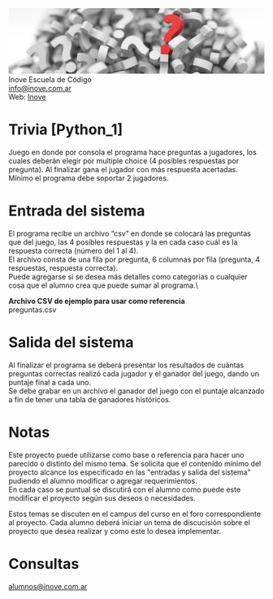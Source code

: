 ![Inove banner](/trivia_f.jpg)
Inove Escuela de Código\
info@inove.com.ar\
Web: [Inove](http://inove.com.ar)

# Trivia [Python_1]
Juego en donde por consola el programa hace preguntas a jugadores, los cuales deberán elegir por multiple choice (4 posibles respuestas por pregunta). Al finalizar gana el jugador con más respuesta acertadas.\
Mínimo el programa debe soportar 2 jugadores.

# Entrada del sistema
El programa recibe un archivo “csv” en donde se colocará las preguntas que del juego, las 4 posibles respuestas y la en cada caso cuál es la respuesta correcta (número del 1 al 4).\
El archivo consta de una fila por pregunta, 6 columnas por fila (pregunta, 4 respuestas, respuesta correcta).\
Puede agregarse si se desea más detalles como categorías o cualquier cosa que el alumno crea que puede sumar al programa.\

__Archivo CSV de ejemplo para usar como referencia__\
preguntas.csv

# Salida del sistema
Al finalizar el programa se deberá presentar los resultados de cuántas preguntas correctas realizó cada jugador y el ganador del juego, dando un puntaje final a cada uno.\
Se debe grabar en un archivo el ganador del juego con el puntaje alcanzado a fin de tener una tabla de ganadores históricos.

# Notas
Este proyecto puede utilizarse como base o referencia para hacer uno parecido o distinto del mismo tema. Se solicita que el contenído mínimo del proyecto alcance los especificado en las "entradas y salida del sistema" pudiendo el alumno modificar o agregar requerimientos.\
En cada caso se puntual se discutirá con el alumno como puede este modificar el proyecto según sus deseos o necesidades.

Estos temas se discuten en el campus del curso en el foro correspondiente al proyecto. Cada alumno deberá iniciar un tema de discucisión sobre el proyecto que desea realizar y como este lo desea implementar.

# Consultas
alumnos@inove.com.ar

